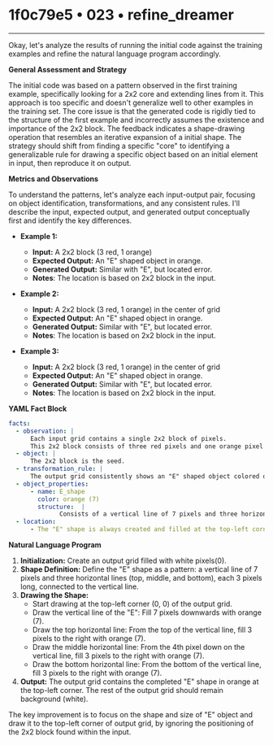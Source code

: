 # 1f0c79e5 • 023 • refine_dreamer

---
Okay, let's analyze the results of running the initial code against the training examples and refine the natural language program accordingly.

**General Assessment and Strategy**

The initial code was based on a pattern observed in the first training example, specifically looking for a 2x2 core and extending lines from it. This approach is too specific and doesn't generalize well to other examples in the training set. The core issue is that the generated code is rigidly tied to the structure of the first example and incorrectly assumes the existence and importance of the 2x2 block. The feedback indicates a shape-drawing operation that resembles an iterative expansion of a initial shape. The strategy should shift from finding a specific "core" to identifying a generalizable rule for drawing a specific object based on an initial element in input, then reproduce it on output.

**Metrics and Observations**

To understand the patterns, let's analyze each input-output pair, focusing on object identification, transformations, and any consistent rules. I'll describe the input, expected output, and generated output conceptually first and identify the key differences.

*   **Example 1:**
    *   **Input:** A 2x2 block (3 red, 1 orange)
    *   **Expected Output:** An "E" shaped object in orange.
    *   **Generated Output:** Similar with "E", but located error.
    *   **Notes**: The location is based on 2x2 block in the input.

*   **Example 2:**
    *   **Input:** A 2x2 block (3 red, 1 orange) in the center of grid
    *   **Expected Output:** An "E" shaped object in orange.
    *   **Generated Output:** Similar with "E", but located error.
    *   **Notes**: The location is based on 2x2 block in the input.

*   **Example 3:**
    *   **Input:** A 2x2 block (3 red, 1 orange) in the center of grid
    *   **Expected Output:** An "E" shaped object in orange.
    *   **Generated Output:** Similar with "E", but located error.
    *   **Notes**: The location is based on 2x2 block in the input.

**YAML Fact Block**

```yaml
facts:
  - observation: |
      Each input grid contains a single 2x2 block of pixels.
      This 2x2 block consists of three red pixels and one orange pixel.
  - object: |
      The 2x2 block is the seed.
  - transformation_rule: |
      The output grid consistently shows an "E" shaped object colored orange. The shape is constant size.
  - object_properties:
      - name: E_shape
        color: orange (7)
        structure:  |
              Consists of a vertical line of 7 pixels and three horizontal lines of length 3.
  - location:
      - The "E" shape is always created and filled at the top-left corner in output grid.
```

**Natural Language Program**

1.  **Initialization:** Create an output grid filled with white pixels(0).
2.  **Shape Definition:** Define the "E" shape as a pattern: a vertical line of 7 pixels and three horizontal lines (top, middle, and bottom), each 3 pixels long, connected to the vertical line.
3.  **Drawing the Shape:**
    *   Start drawing at the top-left corner (0, 0) of the output grid.
    *   Draw the vertical line of the "E": Fill 7 pixels downwards with orange (7).
    *   Draw the top horizontal line: From the top of the vertical line, fill 3 pixels to the right with orange (7).
    *   Draw the middle horizontal line: From the 4th pixel down on the vertical line, fill 3 pixels to the right with orange (7).
    *    Draw the bottom horizontal line: From the bottom of the vertical line, fill 3 pixels to the right with orange (7).
4.  **Output:** The output grid contains the completed "E" shape in orange at the top-left corner. The rest of the output grid should remain background (white).

The key improvement is to focus on the shape and size of "E" object and draw it to the top-left corner of output grid, by ignoring the positioning of the 2x2 block found within the input.

